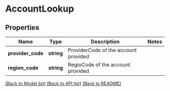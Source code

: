 # AccountLookup

## Properties
Name | Type | Description | Notes
------------ | ------------- | ------------- | -------------
**provider_code** | **string** | ProviderCode of the account provided | 
**region_code** | **string** | RegioCode of the account provided | 

[[Back to Model list]](../README.md#documentation-for-models) [[Back to API list]](../README.md#documentation-for-api-endpoints) [[Back to README]](../README.md)


